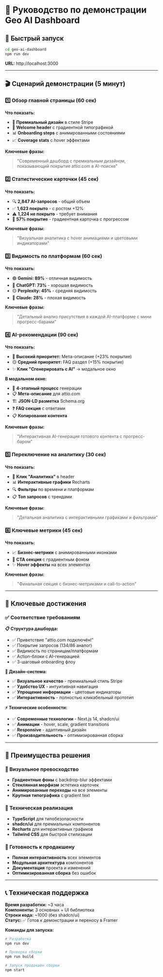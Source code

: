 # 🎯 Руководство по демонстрации Geo AI Dashboard

## 🚀 Быстрый запуск

```bash
cd geo-ai-dashboard
npm run dev
```

**URL:** http://localhost:3000

---

## 🎬 Сценарий демонстрации (5 минут)

### 1️⃣ Обзор главной страницы (60 сек)
**Что показать:**
- 🎨 **Премиальный дизайн** в стиле Stripe
- 👋 **Welcome header** с градиентной типографикой
- 📊 **Onboarding steps** с анимированными состояниями
- 📈 **Coverage stats** с hover эффектами

**Ключевые фразы:**
> "Современный дашборд с премиальным дизайном, показывающий покрытие attio.com в AI-поиске"

### 2️⃣ Статистические карточки (45 сек)
**Что показать:**
- 🔍 **2,847 AI-запросов** - общий объем
- ✅ **1,623 покрыто** - с ростом +12%
- ⚠️ **1,224 не покрыто** - требует внимания
- 🎯 **57% покрытие** - градиентная карточка с прогрессом

**Ключевые фразы:**
> "Визуальная аналитика с hover анимациями и цветовыми индикаторами"

### 3️⃣ Видимость по платформам (60 сек)
**Что показать:**
- 🟢 **Gemini: 89%** - отличная видимость
- 🔵 **ChatGPT: 73%** - хорошая видимость  
- 🟡 **Perplexity: 45%** - средняя видимость
- 🔴 **Claude: 28%** - плохая видимость

**Ключевые фразы:**
> "Детальный анализ присутствия в каждой AI-платформе с мини прогресс-барами"

### 4️⃣ AI-рекомендации (90 сек)
**Что показать:**
- 🔴 **Высокий приоритет:** Мета-описание (+23% покрытие)
- 🟡 **Средний приоритет:** FAQ раздел (+15% покрытие)
- ✨ **Клик "Сгенерировать с AI"** → модальное окно

**В модальном окне:**
- 📝 **4-этапный процесс** генерации
- 📋 **Мета-описание** для attio.com
- 🏗️ **JSON-LD разметка** Schema.org
- ❓ **FAQ секция** с ответами
- 📋 **Копирование контента**

**Ключевые фразы:**
> "Интерактивная AI-генерация готового контента с прогресс-баром"

### 5️⃣ Переключение на аналитику (30 сек)
**Что показать:**
- 🔄 **Клик "Аналитика"** в header
- 📊 **Интерактивные графики** Recharts
- 🔍 **Фильтры** по времени и платформам
- 📋 **Топ запросов** с трендами

**Ключевые фразы:**
> "Детальная аналитика с интерактивными графиками и фильтрами"

### 6️⃣ Ключевые метрики (45 сек)
**Что показать:**
- 📈 **Бизнес-метрики** с анимированными иконками
- 🎯 **CTA секция** с градиентным фоном
- ✨ **Hover эффекты** на всех элементах

**Ключевые фразы:**
> "Финальная секция с бизнес-метриками и call-to-action"

---

## 🎯 Ключевые достижения

### ✅ Соответствие требованиям

**📋 Структура дашборда:**
- ✅ Приветствие "attio.com подключён!"
- ✅ Покрытие запросов (134/86 аналог)
- ✅ Видимость по страницам/платформам
- ✅ Action-блоки с AI-генерацией
- ✅ 3-шаговый onboarding флоу

**🎨 Дизайн-система:**
- ✅ **Визуальное качество** - премиальный стиль Stripe
- ✅ **Удобство UX** - интуитивная навигация
- ✅ **Упрощение информации** - цветовые индикаторы
- ✅ **Интерактивность** - полностью кликабельный прототип

**⚡ Технические особенности:**
- ✅ **Современные технологии** - Next.js 14, shadcn/ui
- ✅ **Анимации** - hover, scale, gradient transitions
- ✅ **Responsive** - адаптивный дизайн
- ✅ **Производительность** - оптимизированная сборка

---

## 🌟 Преимущества решения

### 🎨 Визуальное превосходство
- **Градиентные фоны** с backdrop-blur эффектами
- **Стеклянная морфизм** эстетика карточек  
- **Анимированные переходы** на все элементы
- **Крупная типографика** с gradient text

### 🔧 Техническая реализация
- **TypeScript** для типобезопасности
- **shadcn/ui** для премиальных компонентов
- **Recharts** для интерактивных графиков
- **Tailwind CSS** для быстрой стилизации

### 🚀 Готовность к продакшену
- **Полная интерактивность** всех элементов
- **Модульная архитектура** компонентов
- **Документация** проекта и изменений
- **Оптимизированная сборка** без ошибок

---

## 📞 Техническая поддержка

**Время разработки:** ~3 часа  
**Компоненты:** 3 основных + UI библиотека  
**Строки кода:** ~1000 (без shadcn/ui)  
**Статус:** ✅ Готов к демонстрации и переносу в Framer

**Команды для запуска:**
```bash
# Разработка
npm run dev

# Проверка сборки  
npm run build

# Запуск продакшен сборки
npm start
``` 